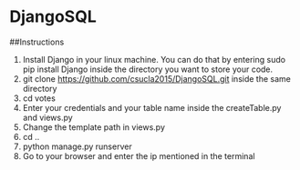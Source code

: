 # DjangoSQL

##Instructions

1. Install Django in your linux machine. You can do that by entering sudo pip install Django inside the directory you want to store your code.
2. git clone https://github.com/csucla2015/DjangoSQL.git inside the same directory
3. cd votes
4. Enter your credentials and your table name inside the createTable.py and views.py
5. Change the template path in views.py
6. cd ..
7. python manage.py runserver
8. Go to your browser and enter the ip mentioned in the terminal
